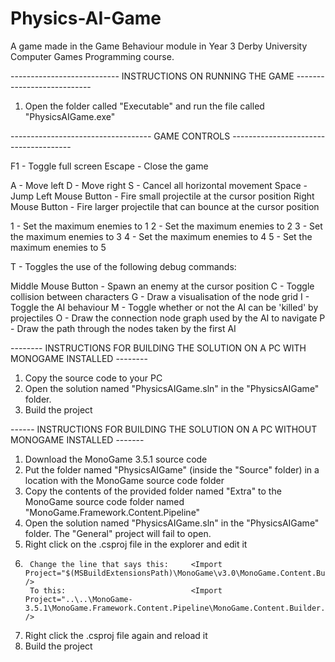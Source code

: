 # Physics-AI-Game
A game made in the Game Behaviour module in Year 3 Derby University Computer Games Programming course.


--------------------------- INSTRUCTIONS ON RUNNING THE GAME ---------------------------

1) Open the folder called "Executable" and run the file called "PhysicsAIGame.exe"

----------------------------------- GAME CONTROLS --------------------------------------

F1 - Toggle full screen
Escape - Close the game

A - Move left
D - Move right
S - Cancel all horizontal movement
Space - Jump
Left Mouse Button - Fire small projectile at the cursor position
Right Mouse Button - Fire larger projectile that can bounce at the cursor position

1 - Set the maximum enemies to 1
2 - Set the maximum enemies to 2
3 - Set the maximum enemies to 3
4 - Set the maximum enemies to 4
5 - Set the maximum enemies to 5

T - Toggles the use of the following debug commands:

Middle Mouse Button - Spawn an enemy at the cursor position
C - Toggle collision between characters
G - Draw a visualisation of the node grid
I - Toggle the AI behaviour
M - Toggle whether or not the AI can be 'killed' by projectiles
O - Draw the connection node graph used by the AI to navigate
P - Draw the path through the nodes taken by the first AI

-------- INSTRUCTIONS FOR BUILDING THE SOLUTION ON A PC WITH MONOGAME INSTALLED --------

1) Copy the source code to your PC
2) Open the solution named "PhysicsAIGame.sln" in the "PhysicsAIGame" folder.
3) Build the project

------ INSTRUCTIONS FOR BUILDING THE SOLUTION ON A PC WITHOUT MONOGAME INSTALLED -------

1) Download the MonoGame 3.5.1 source code
2) Put the folder named "PhysicsAIGame" (inside the "Source" folder) in a location with the MonoGame source code folder
2) Copy the contents of the provided folder named "Extra" to the MonoGame source code folder named "MonoGame.Framework.Content.Pipeline"
3) Open the solution named "PhysicsAIGame.sln" in the "PhysicsAIGame" folder. The "General" project will fail to open.
4) Right click on the .csproj file in the explorer and edit it
5) 		Change the line that says this:   	<Import Project="$(MSBuildExtensionsPath)\MonoGame\v3.0\MonoGame.Content.Builder.targets" />
		To this: 							<Import Project="..\..\MonoGame-3.5.1\MonoGame.Framework.Content.Pipeline\MonoGame.Content.Builder.targets" />
		
6) Right click the .csproj file again and reload it
7) Build the project
